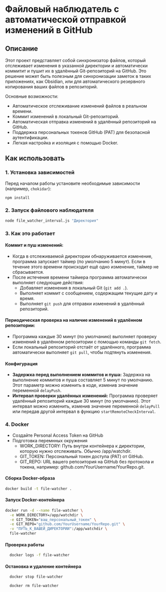 # Файловый наблюдатель с автоматической отправкой изменений в GitHub

## **Описание**

Этот проект представляет собой синхронизатор файлов, который отслеживает изменения в указанной директории и автоматически коммитит и пушит их в удалённый Git-репозиторий на GitHub. Это решение может быть полезным для синхронизации заметок в таких приложениях, как Obsidian, или для автоматического резервного копирования ваших файлов в репозиторий.

Основные возможности:
* Автоматическое отслеживание изменений файлов в реальном времени.
* Коммит изменений в локальный Git-репозиторий.
* Автоматическая отправка изменений в удалённый репозиторий на GitHub.
* Поддержка персональных токенов GitHub (PAT) для безопасной аутентификации.
* Легкая настройка и изоляция с помощью Docker.

## **Как использовать**

### **1. Установка зависимостей**

Перед началом работы установите необходимые зависимости (например, `chokidar`):

```bash
npm install
```
### **2. Запуск файлового наблюдателя**

```bash
node file_watcher_interval.js "Директория"
```

### **3. Как это работает**

#### **Коммит и пуш изменений:**

- Когда в отслеживаемой директории обнаруживается изменение, программа запускает таймер (по умолчанию 5 минут). Если в течение этого времени происходит ещё одно изменение, таймер не сбрасывается.
- После истечения времени таймера программа автоматически выполняет следующие действия:
    - Добавляет изменения в локальный Git (`git add .`).
    - Выполняет коммит с сообщением, содержащим текущие дату и время.
    - Выполняет `git push` для отправки изменений в удалённый репозиторий.

#### **Периодическая проверка на наличие изменений в удалённом репозитории:**

- Программа каждые 30 минут (по умолчанию) выполняет проверку изменений в удалённом репозитории с помощью команды `git fetch`.
- Если локальный репозиторий отстаёт от удалённого, программа автоматически выполняет `git pull`, чтобы подтянуть изменения.

#### **Конфигурация**

- **Задержка перед выполнением коммитов и пуша:** Задержка на выполнение коммитов и пуша составляет  5 минут по умолчанию. Этот параметр можно изменить в коде, изменив значение переменной `delayPush`.
- **Интервал проверки удалённых изменений:** Программа проверяет удалённый репозиторий каждые 30 минут (по умолчанию). Этот интервал можно изменить, изменив значение переменной `delayPull` или передав другой интервал в функцию `startRemoteCheckInterval`.


### **4. Docker**

* Создайте Personal Access Token на GitHub
* Подготовка перемнных окружения
  * WORK_DIRECTORY: Путь внутри контейнера к директории, которую нужно отслеживать. Обычно /app/watchdir.
  * GIT_TOKEN: Персональный токен доступа (PAT) от GitHub.
  * GIT_REPO: URL вашего репозитория на GitHub без протокола и токена, например: github.com/YourUsername/YourRepo.git.

#### **Сборка Docker-образа**

```bash copy 
docker build -t file-watcher .
```

#### **Запуск Docker-контейнера**

```bash copy 
docker run -d --name file-watcher \
  -e WORK_DIRECTORY=/app/watchdir \
  -e GIT_TOKEN="ваш_персональный_токен" \
  -e GIT_REPO="github.com/YourUsername/YourRepo.git" \
  -v "ПУТЬ_К_ВАШЕЙ_ДИРЕКТОРИИ":/app/watchdir \
  file-watcher
```

#### **Проверка работы**

```bash copy
  docker logs -f file-watcher
```

#### **Остановка и удаление контейнера**

```bash copy
  docker stop file-watcher   
```

```bash copy
  docker rm file-watcher 
```
